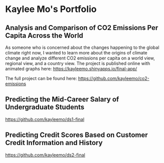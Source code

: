 # Kaylee Mo's Portfolio

## Analysis and Comparison of CO2 Emissions Per Capita Across the World
As someone who is concerned about the changes happening to the global climate right now, I wanted to learn more about the origins of climate change and analyze different CO2 emissions per capita on a world view, regional view, and a country view. The project is published online with animated graphs here: <https://kayleemo.shinyapps.io/final-app/>

The full project can be found here: <https://github.com/kayleemo/co2-emissions>

## Predicting the Mid-Career Salary of Undergraduate Students


<https://github.com/kayleemo/ds1-final>

## Predicting Credit Scores Based on Customer Credit Information and History
<https://github.com/kayleemo/ds2-final>

